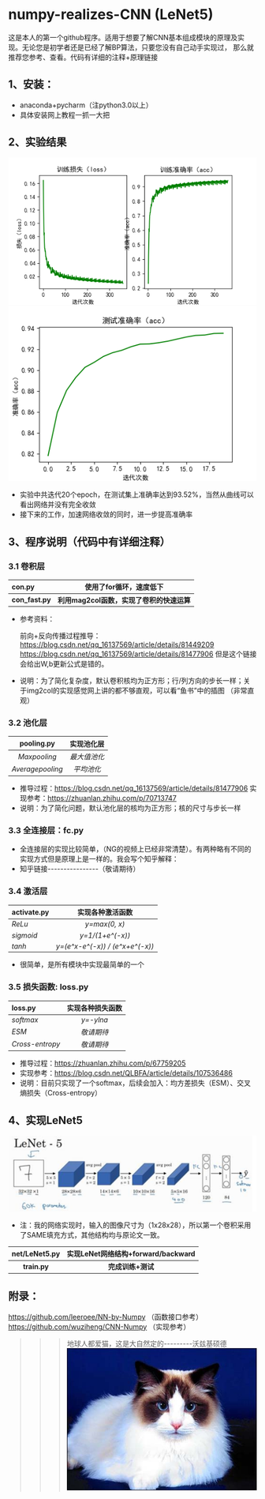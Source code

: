# 	numpy-realizes-CNN (LeNet5)

​	这是本人的第一个github程序。适用于想要了解CNN基本组成模块的原理及实现。无论您是初学者还是已经了解BP算法，只要您没有自己动手实现过，
那么就推荐您参考、查看。代码有详细的注释+原理链接

## 1、安装：
   * anaconda+pycharm（注python3.0以上）
   * 具体安装网上教程一抓一大把
   
   
## 2、实验结果

   ![实验结果](./pic/Figure_1.png)
   ![实验结果](./pic/Figure_2.png)
   
   * 实验中共迭代20个epoch，在测试集上准确率达到93.52%，当然从曲线可以看出网络并没有完全收敛
   * 接下来的工作，加速网络收敛的同时，进一步提高准确率
   
   
## 3、程序说明（代码中有详细注释）

###  3.1 卷积层
<center>

| con.py           |  使用了for循环，速度低下       |
| :--------------- | :----------------------:   | 
| **con_fast.py**  |     **利用mag2col函数，实现了卷积的快速运算**    |
</center>
 
   * 参考资料：  
   
      
      前向+反向传播过程推导：
      https://blog.csdn.net/qq_16137569/article/details/81449209
      https://blog.csdn.net/qq_16137569/article/details/81477906
      但是这个链接会给出W,b更新公式是错的。
      
   * 说明：为了简化复杂度，默认卷积核均为正方形；行/列方向的步长一样；关于img2col的实现感觉网上讲的都不够直观，可以看“鱼书”中的插图
    （非常直观）


### 3.2 池化层
<center>

|     pooling.py    |  **实现池化层**  |
| :---------------: | :------------: | 
|    *Maxpooling*   |    *最大值池化*  |
| *Averagepooling*  |    *平均池化*   |

</center>

   * 推导过程：https://blog.csdn.net/qq_16137569/article/details/81477906
    实现参考：https://zhuanlan.zhihu.com/p/70713747
   * 说明：为了简化问题，默认池化层的核均为正方形；核的尺寸与步长一样


### 3.3 全连接层：fc.py
   * 全连接层的实现比较简单，（NG的视频上已经非常清楚）。有两种略有不同的实现方式但是原理上是一样的。我会写个知乎解释：
   * 知乎链接----------------（敬请期待）

### 3.4 激活层
<center>

| activate.py    |     实现各种激活函数    |
| :------------- | :-----------------:  | 
|     *ReLu*     |     *y=max(0, x)*    |
|    *sigmoid*   |     *y=1/(1+e^(-x))*    |
|     *tanh*     |     *y=(e^x-e^(-x)) / (e^x+e^(-x))*    |
</center>

   * 很简单，是所有模块中实现最简单的一个


### 3.5 损失函数: loss.py
<center>

|     loss.py    |     实现各种损失函数    |
| :------------- | :-----------------:  | 
|    *softmax*   |     *y=-ylna*    |
|      *ESM*     |     *敬请期待*    |
| *Cross-entropy*|     *敬请期待*    |
</center>

   * 推导过程：https://zhuanlan.zhihu.com/p/67759205
   * 实现参考：https://blog.csdn.net/QLBFA/article/details/107536486
   * 说明：目前只实现了一个softmax，后续会加入：均方差损失（ESM）、交叉熵损失（Cross-entropy）

## 4、实现LeNet5

   ![Alt text-w518-h158](./pic/LeNet5.png)
   * 注：我的网络实现时，输入的图像尺寸为（1x28x28），所以第一个卷积采用了SAME填充方式，其他结构均与原论文一致。
<center>

|     net/LeNet5.py    |     实现LeNet网络结构+forward/backward    |
| :------------------: | :------------------------------------:  | 
|      **train.py**    |              **完成训练+测试**                |
</center>

  

## 附录：  
https://github.com/leeroee/NN-by-Numpy  （函数接口参考）  
https://github.com/wuziheng/CNN-Numpy  （实现参考）

>>> 地球人都爱猫，这是大自然定的---------沃兹基硕德
   ![cat](./pic/cat.jpg)


